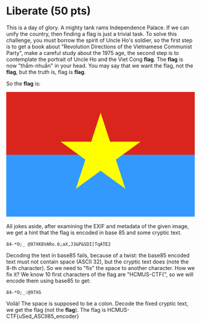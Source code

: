 # Liberate (50 pts)

This is a day of glory. A mighty tank rams Independence Palace. If we can unify the country, then finding a flag is just a trivial task. To solve this challenge,  you must borrow the spirit of Uncle Ho's soldier, so the first step is to get a book about "Revolution Directions of the Vietnamese Communist Party", make a careful study about the 1975 age, the second step is to contemplate the portrait of Uncle Ho and the Viet Cong **flag**. The **flag** is now "thấm-nhuần" in your head. You may say that we want the flag, not the **flag**, but the truth is, flag is **flag**.

So the **flag** is:

![__flag__](flag.png)

All jokes aside, after examining the EXIF and metadata of the given image, we get a hint that the flag is encoded in base 85 and some cryptic text. 

```
84-*O;_ @97XK8VARo.6;aX,J3&P&SDI[TqATE2
```

Decoding the text in base85 fails, because of a twist: the base85 encoded text must not contain space (ASCII 32), but the cryptic text does (note the 8-th character). So we need to "fix" the space to another character. How we fix it? We know 10 first characters of the flag are "HCMUS-CTF{", so we will encode them using base85 to get:

```
84-*O;_:@97XG
```

Voilà! The space is supposed to be a colon. Decode the fixed cryptic text, we get the flag (not the **flag**). The flag is HCMUS-CTF{uSed_ASCII85_encoder}

